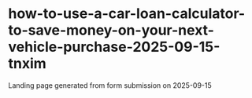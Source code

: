 # how-to-use-a-car-loan-calculator-to-save-money-on-your-next-vehicle-purchase-2025-09-15-tnxim
Landing page generated from form submission on 2025-09-15
